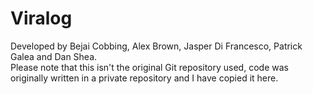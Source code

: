 # Viralog
Developed by Bejai Cobbing, Alex Brown, Jasper Di Francesco, Patrick Galea and Dan Shea.  
Please note that this isn't the original Git repository used, code was originally written in a private repository and I have copied it here.
